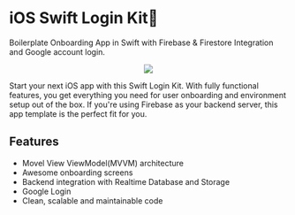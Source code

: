 # iOS Swift Login Kit📱

Boilerplate Onboarding App in Swift with Firebase & Firestore Integration and Google account login.

<center>
  <img src="https://user-images.githubusercontent.com/50784573/94817530-12802600-0438-11eb-8e1c-87584f0d3a6e.jpg"/>
</center>

<p>
Start your next iOS app with this Swift Login Kit. With fully functional features, you get everything you need for user onboarding and environment setup out of the box. If you're using Firebase as your backend server, this app template is the perfect fit for you.
</p>

## Features

- Movel View ViewModel(MVVM) architecture
- Awesome onboarding screens
- Backend integration with Realtime Database and Storage
- Google Login
- Clean, scalable and maintainable code
